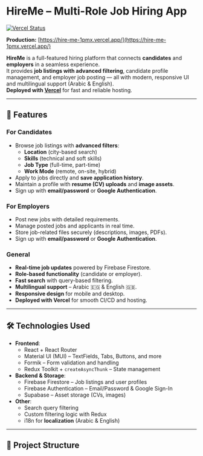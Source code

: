 # HireMe – Multi-Role Job Hiring App

[![Vercel Status](https://img.shields.io/github/deployments/fatmasgit/Hire-Me/production?label=vercel&logo=vercel)](https://hire-me-1pmx.vercel.app/)

**Production:** [https://hire-me-1pmx.vercel.app/](https://hire-me-1pmx.vercel.app/)

**HireMe** is a full-featured hiring platform that connects **candidates** and **employers** in a seamless experience.  
It provides **job listings with advanced filtering**, candidate profile management, and employer job posting — all with modern, responsive UI and multilingual support (Arabic & English).  
**Deployed with [Vercel](https://vercel.com/)** for fast and reliable hosting.

---

## 🚀 Features

### For Candidates
- Browse job listings with **advanced filters**:
  - **Location** (city-based search)
  - **Skills** (technical and soft skills)
  - **Job Type** (full-time, part-time)
  - **Work Mode** (remote, on-site, hybrid)
- Apply to jobs directly and **save application history**.
- Maintain a profile with **resume (CV) uploads** and **image assets**.
- Sign up with **email/password** or **Google Authentication**.

### For Employers
- Post new jobs with detailed requirements.
- Manage posted jobs and applicants in real time.
- Store job-related files securely (descriptions, images, PDFs).
- Sign up with **email/password** or **Google Authentication**.

### General
- **Real-time job updates** powered by Firebase Firestore.
- **Role-based functionality** (candidate or employer).
- **Fast search** with query-based filtering.
- **Multilingual support** – Arabic 🇪🇬 & English 🇬🇧.
- **Responsive design** for mobile and desktop.
- **Deployed with Vercel** for smooth CI/CD and hosting.

---

## 🛠️ Technologies Used

- **Frontend**:
  - React + React Router
  - Material UI (MUI) – TextFields, Tabs, Buttons, and more
  - Formik – Form validation and handling
  - Redux Toolkit + `createAsyncThunk` – State management
- **Backend & Storage**:
  - Firebase Firestore – Job listings and user profiles
  - Firebase Authentication – Email/Password & Google Sign-In
  - Supabase – Asset storage (CVs, images)
- **Other**:
  - Search query filtering
  - Custom filtering logic with Redux
  - i18n for **localization** (Arabic & English)

---

## 📂 Project Structure

